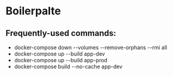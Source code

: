 # Boilerpalte

## Frequently-used commands:

- docker-compose down --volumes --remove-orphans --rmi all
- docker-compose up --build app-dev
- docker-compose up --build app-prod
- docker-compose build --no-cache app-dev
